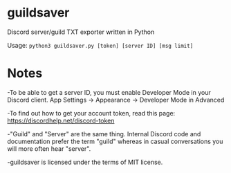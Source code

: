 # guildsaver
Discord server/guild TXT exporter written in Python

Usage: ``python3 guildsaver.py [token] [server ID] [msg limit]``

# Notes
  -To be able to get a server ID, you must enable Developer Mode in your Discord client.
   App Settings -> Appearance -> Developer Mode in Advanced
  
  -To find out how to get your account token, read this page: https://discordhelp.net/discord-token
  
-"Guild" and "Server" are the same thing. 
   Internal Discord code and documentation prefer the term "guild" whereas in casual conversations you will more often hear "server".

-guildsaver is licensed under the terms of MIT license.
